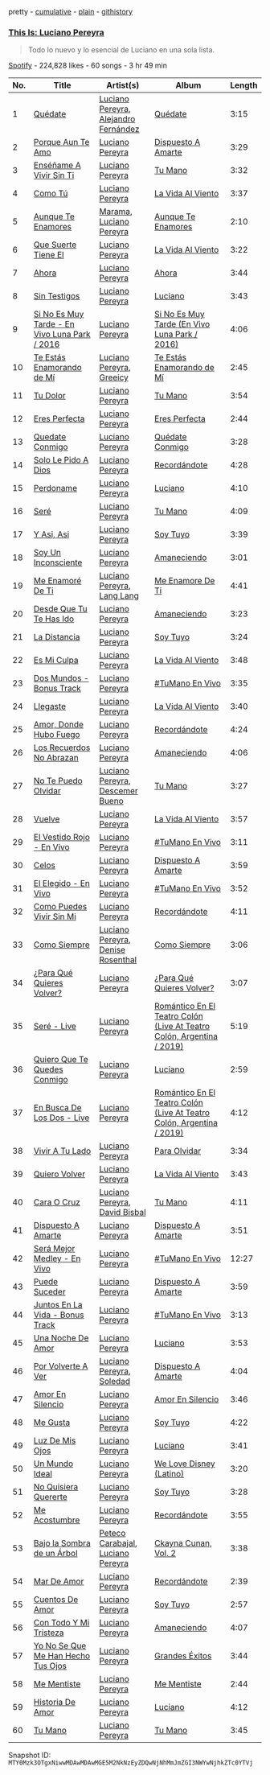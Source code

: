 pretty - [cumulative](/playlists/cumulative/37i9dQZF1DX1N4LABjaIvi.md) - [plain](/playlists/plain/37i9dQZF1DX1N4LABjaIvi) - [githistory](https://github.githistory.xyz/mackorone/spotify-playlist-archive/blob/main/playlists/plain/37i9dQZF1DX1N4LABjaIvi)

### [This Is: Luciano Pereyra](https://open.spotify.com/playlist/37i9dQZF1DX1N4LABjaIvi)

> Todo lo nuevo y lo esencial de Luciano en una sola lista.

[Spotify](https://open.spotify.com/user/spotify) - 224,828 likes - 60 songs - 3 hr 49 min

| No. | Title | Artist(s) | Album | Length |
|---|---|---|---|---|
| 1 | [Quédate](https://open.spotify.com/track/4qaZgDX8Yp9iwboMUZaQgu) | [Luciano Pereyra](https://open.spotify.com/artist/6ZZ2DeepA3GpoGU4KwqSlU), [Alejandro Fernández](https://open.spotify.com/artist/6sq1yF0OZEWA4xoXVKW1L9) | [Quédate](https://open.spotify.com/album/711RfL6UNIcE0yoFGJTRSO) | 3:15 |
| 2 | [Porque Aun Te Amo](https://open.spotify.com/track/4xXIrj1bhJP2X0x3WhAgqp) | [Luciano Pereyra](https://open.spotify.com/artist/6ZZ2DeepA3GpoGU4KwqSlU) | [Dispuesto A Amarte](https://open.spotify.com/album/2TjcppxUUfwFZ7H9XAxwfw) | 3:29 |
| 3 | [Enséñame A Vivir Sin Ti](https://open.spotify.com/track/59f765mlM08j2POCl3zPvd) | [Luciano Pereyra](https://open.spotify.com/artist/6ZZ2DeepA3GpoGU4KwqSlU) | [Tu Mano](https://open.spotify.com/album/0ofPx6C6bKrF23aZbDwbLR) | 3:32 |
| 4 | [Como Tú](https://open.spotify.com/track/1Zv7PhLP7ohXZ2rIrsnT3R) | [Luciano Pereyra](https://open.spotify.com/artist/6ZZ2DeepA3GpoGU4KwqSlU) | [La Vida Al Viento](https://open.spotify.com/album/01DlTlGo79EZmSX0QIqTtp) | 3:37 |
| 5 | [Aunque Te Enamores](https://open.spotify.com/track/2qDQiPI2F0tMefcNQHGrQS) | [Marama](https://open.spotify.com/artist/4GepMkTgrIZECoCC55vqjW), [Luciano Pereyra](https://open.spotify.com/artist/6ZZ2DeepA3GpoGU4KwqSlU) | [Aunque Te Enamores](https://open.spotify.com/album/4m4KiRsQNV8wWvrfDgqBgA) | 2:10 |
| 6 | [Que Suerte Tiene El](https://open.spotify.com/track/1Pc4HQCKJbvDoCdC0TqR4P) | [Luciano Pereyra](https://open.spotify.com/artist/6ZZ2DeepA3GpoGU4KwqSlU) | [La Vida Al Viento](https://open.spotify.com/album/01DlTlGo79EZmSX0QIqTtp) | 3:22 |
| 7 | [Ahora](https://open.spotify.com/track/1K99rDEQIeW9M9FdHp2M5M) | [Luciano Pereyra](https://open.spotify.com/artist/6ZZ2DeepA3GpoGU4KwqSlU) | [Ahora](https://open.spotify.com/album/5ZR3yqdHl4rkEIKmCnGg2x) | 3:44 |
| 8 | [Sin Testigos](https://open.spotify.com/track/45XPaGD819HyrMaQCQNRhS) | [Luciano Pereyra](https://open.spotify.com/artist/6ZZ2DeepA3GpoGU4KwqSlU) | [Luciano](https://open.spotify.com/album/2Cb4GVmEcVOHY2t958Xt4D) | 3:43 |
| 9 | [Si No Es Muy Tarde \- En Vivo Luna Park / 2016](https://open.spotify.com/track/4evJzKiGMN9aXlLUIa69J7) | [Luciano Pereyra](https://open.spotify.com/artist/6ZZ2DeepA3GpoGU4KwqSlU) | [Si No Es Muy Tarde \(En Vivo Luna Park / 2016\)](https://open.spotify.com/album/7EwQYK20s9GcMX67V0falQ) | 4:06 |
| 10 | [Te Estás Enamorando de Mí](https://open.spotify.com/track/0VKNy1fBPb3ZcMJE3v17VF) | [Luciano Pereyra](https://open.spotify.com/artist/6ZZ2DeepA3GpoGU4KwqSlU), [Greeicy](https://open.spotify.com/artist/5dbaLmK5SHLLg8Z4CcTJpX) | [Te Estás Enamorando de Mí](https://open.spotify.com/album/6dIOyfEblWiLaoRfJkNdLY) | 2:45 |
| 11 | [Tu Dolor](https://open.spotify.com/track/5P7bJ4VegDbBMZw78MasjE) | [Luciano Pereyra](https://open.spotify.com/artist/6ZZ2DeepA3GpoGU4KwqSlU) | [Tu Mano](https://open.spotify.com/album/0ofPx6C6bKrF23aZbDwbLR) | 3:54 |
| 12 | [Eres Perfecta](https://open.spotify.com/track/4zT2BSHExM4ZdTOTaEhqtt) | [Luciano Pereyra](https://open.spotify.com/artist/6ZZ2DeepA3GpoGU4KwqSlU) | [Eres Perfecta](https://open.spotify.com/album/3aAewL5m0z1jCxEWDk3t1n) | 2:44 |
| 13 | [Quedate Conmigo](https://open.spotify.com/track/55rH1UUC6WFiHhEY1vxnUf) | [Luciano Pereyra](https://open.spotify.com/artist/6ZZ2DeepA3GpoGU4KwqSlU) | [Quédate Conmigo](https://open.spotify.com/album/4EYlb0ZXGrnqxykHQUO3Wf) | 3:28 |
| 14 | [Solo Le Pido A Dios](https://open.spotify.com/track/1sWUDpCBgUAuDKFhldq1Fx) | [Luciano Pereyra](https://open.spotify.com/artist/6ZZ2DeepA3GpoGU4KwqSlU) | [Recordándote](https://open.spotify.com/album/5bAg7t2jeILlZQ4v05FTiA) | 4:28 |
| 15 | [Perdoname](https://open.spotify.com/track/0T9MRW8afYdk3Gnxh4ISl9) | [Luciano Pereyra](https://open.spotify.com/artist/6ZZ2DeepA3GpoGU4KwqSlU) | [Luciano](https://open.spotify.com/album/2Cb4GVmEcVOHY2t958Xt4D) | 4:10 |
| 16 | [Seré](https://open.spotify.com/track/50M1kLXHo81fX9puNdB5ER) | [Luciano Pereyra](https://open.spotify.com/artist/6ZZ2DeepA3GpoGU4KwqSlU) | [Tu Mano](https://open.spotify.com/album/0ofPx6C6bKrF23aZbDwbLR) | 4:09 |
| 17 | [Y Asi, Asi](https://open.spotify.com/track/56aZTP0bsaANRHEnoDjoB2) | [Luciano Pereyra](https://open.spotify.com/artist/6ZZ2DeepA3GpoGU4KwqSlU) | [Soy Tuyo](https://open.spotify.com/album/75UJv8LULojeRTLWrhHPOf) | 3:39 |
| 18 | [Soy Un Inconsciente](https://open.spotify.com/track/6NKyD3WhlSo192ah4Vuo97) | [Luciano Pereyra](https://open.spotify.com/artist/6ZZ2DeepA3GpoGU4KwqSlU) | [Amaneciendo](https://open.spotify.com/album/2mwNRP6pKKgjAAC1zSmKDF) | 3:01 |
| 19 | [Me Enamoré De Ti](https://open.spotify.com/track/3Vfqh883w3ydFU2wjMPxPp) | [Luciano Pereyra](https://open.spotify.com/artist/6ZZ2DeepA3GpoGU4KwqSlU), [Lang Lang](https://open.spotify.com/artist/1YZhNFBxkEB5UKTgMDvot4) | [Me Enamore De Ti](https://open.spotify.com/album/1N1f6kovQCF1BzSoIIwWBY) | 4:41 |
| 20 | [Desde Que Tu Te Has Ido](https://open.spotify.com/track/6kKLk2AB44c072tYEUhN5D) | [Luciano Pereyra](https://open.spotify.com/artist/6ZZ2DeepA3GpoGU4KwqSlU) | [Amaneciendo](https://open.spotify.com/album/2mwNRP6pKKgjAAC1zSmKDF) | 3:23 |
| 21 | [La Distancia](https://open.spotify.com/track/0ydbjBVo6rFNAqvTAy1oWP) | [Luciano Pereyra](https://open.spotify.com/artist/6ZZ2DeepA3GpoGU4KwqSlU) | [Soy Tuyo](https://open.spotify.com/album/75UJv8LULojeRTLWrhHPOf) | 3:24 |
| 22 | [Es Mi Culpa](https://open.spotify.com/track/6w145sHWdykyab2D6sE5wl) | [Luciano Pereyra](https://open.spotify.com/artist/6ZZ2DeepA3GpoGU4KwqSlU) | [La Vida Al Viento](https://open.spotify.com/album/01DlTlGo79EZmSX0QIqTtp) | 3:48 |
| 23 | [Dos Mundos \- Bonus Track](https://open.spotify.com/track/6sPgKvHZLP0v9LJ5RLgev0) | [Luciano Pereyra](https://open.spotify.com/artist/6ZZ2DeepA3GpoGU4KwqSlU) | [\#TuMano En Vivo](https://open.spotify.com/album/3RkJ014vEJFNOjqvnQWXn5) | 3:35 |
| 24 | [Llegaste](https://open.spotify.com/track/304iTp026IPR2mlgnEEFQx) | [Luciano Pereyra](https://open.spotify.com/artist/6ZZ2DeepA3GpoGU4KwqSlU) | [La Vida Al Viento](https://open.spotify.com/album/01DlTlGo79EZmSX0QIqTtp) | 3:40 |
| 25 | [Amor, Donde Hubo Fuego](https://open.spotify.com/track/4vt3wTL949uworObGppgbY) | [Luciano Pereyra](https://open.spotify.com/artist/6ZZ2DeepA3GpoGU4KwqSlU) | [Recordándote](https://open.spotify.com/album/5bAg7t2jeILlZQ4v05FTiA) | 4:24 |
| 26 | [Los Recuerdos No Abrazan](https://open.spotify.com/track/0Xhe9HeRJdYyGOJRJfTr5G) | [Luciano Pereyra](https://open.spotify.com/artist/6ZZ2DeepA3GpoGU4KwqSlU) | [Amaneciendo](https://open.spotify.com/album/2mwNRP6pKKgjAAC1zSmKDF) | 4:06 |
| 27 | [No Te Puedo Olvidar](https://open.spotify.com/track/2oeNTfyu1eeol2L4vc6O7n) | [Luciano Pereyra](https://open.spotify.com/artist/6ZZ2DeepA3GpoGU4KwqSlU), [Descemer Bueno](https://open.spotify.com/artist/5luyt0SUvGkDMY4ILP6Qhl) | [Tu Mano](https://open.spotify.com/album/0ofPx6C6bKrF23aZbDwbLR) | 3:27 |
| 28 | [Vuelve](https://open.spotify.com/track/4hqTMf1fKyynRgKasOlpB7) | [Luciano Pereyra](https://open.spotify.com/artist/6ZZ2DeepA3GpoGU4KwqSlU) | [La Vida Al Viento](https://open.spotify.com/album/01DlTlGo79EZmSX0QIqTtp) | 3:57 |
| 29 | [El Vestido Rojo \- En Vivo](https://open.spotify.com/track/2Soe7SDCoBbwDUU8eMPwqx) | [Luciano Pereyra](https://open.spotify.com/artist/6ZZ2DeepA3GpoGU4KwqSlU) | [\#TuMano En Vivo](https://open.spotify.com/album/3RkJ014vEJFNOjqvnQWXn5) | 3:11 |
| 30 | [Celos](https://open.spotify.com/track/2EVLmBQuVZmfAQArawHpRu) | [Luciano Pereyra](https://open.spotify.com/artist/6ZZ2DeepA3GpoGU4KwqSlU) | [Dispuesto A Amarte](https://open.spotify.com/album/2TjcppxUUfwFZ7H9XAxwfw) | 3:59 |
| 31 | [El Elegido \- En Vivo](https://open.spotify.com/track/1QLmo7tnWFArDjm3jMtcka) | [Luciano Pereyra](https://open.spotify.com/artist/6ZZ2DeepA3GpoGU4KwqSlU) | [\#TuMano En Vivo](https://open.spotify.com/album/3RkJ014vEJFNOjqvnQWXn5) | 3:52 |
| 32 | [Como Puedes Vivir Sin Mi](https://open.spotify.com/track/0b7ZpoZs88RqKbCVjjk05x) | [Luciano Pereyra](https://open.spotify.com/artist/6ZZ2DeepA3GpoGU4KwqSlU) | [Recordándote](https://open.spotify.com/album/5bAg7t2jeILlZQ4v05FTiA) | 4:11 |
| 33 | [Como Siempre](https://open.spotify.com/track/0WCh8Ma4nPEKJvoZTcHPor) | [Luciano Pereyra](https://open.spotify.com/artist/6ZZ2DeepA3GpoGU4KwqSlU), [Denise Rosenthal](https://open.spotify.com/artist/73SBwOgH6mrS09OyFHdR62) | [Como Siempre](https://open.spotify.com/album/0uPL477tKrfnU7UzzyB2nU) | 3:06 |
| 34 | [¿Para Qué Quieres Volver?](https://open.spotify.com/track/0DRB4J5qRJ4gNbJAuIEZwZ) | [Luciano Pereyra](https://open.spotify.com/artist/6ZZ2DeepA3GpoGU4KwqSlU) | [¿Para Qué Quieres Volver?](https://open.spotify.com/album/1rByHoBuAPQcayS0fYEGul) | 3:07 |
| 35 | [Seré \- Live](https://open.spotify.com/track/5LryS9a8i3XW9qx0z4I6rW) | [Luciano Pereyra](https://open.spotify.com/artist/6ZZ2DeepA3GpoGU4KwqSlU) | [Romántico En El Teatro Colón \(Live At Teatro Colón, Argentina / 2019\)](https://open.spotify.com/album/66terILLwOxCjnUvFDUnAi) | 5:19 |
| 36 | [Quiero Que Te Quedes Conmigo](https://open.spotify.com/track/1fb7gThs5Lgu4GNitHC1PY) | [Luciano Pereyra](https://open.spotify.com/artist/6ZZ2DeepA3GpoGU4KwqSlU) | [Luciano](https://open.spotify.com/album/2Cb4GVmEcVOHY2t958Xt4D) | 2:59 |
| 37 | [En Busca De Los Dos \- Live](https://open.spotify.com/track/1dx7XGB8DyLj10X6o0Tlqe) | [Luciano Pereyra](https://open.spotify.com/artist/6ZZ2DeepA3GpoGU4KwqSlU) | [Romántico En El Teatro Colón \(Live At Teatro Colón, Argentina / 2019\)](https://open.spotify.com/album/66terILLwOxCjnUvFDUnAi) | 4:12 |
| 38 | [Vivir A Tu Lado](https://open.spotify.com/track/6pYuufxujA3lak00NroA4A) | [Luciano Pereyra](https://open.spotify.com/artist/6ZZ2DeepA3GpoGU4KwqSlU) | [Para Olvidar](https://open.spotify.com/album/2TCxQNvf7yBVSuyTwAwLtb) | 3:34 |
| 39 | [Quiero Volver](https://open.spotify.com/track/1K4g87EWKlqN1JPkeRyk3H) | [Luciano Pereyra](https://open.spotify.com/artist/6ZZ2DeepA3GpoGU4KwqSlU) | [La Vida Al Viento](https://open.spotify.com/album/01DlTlGo79EZmSX0QIqTtp) | 3:43 |
| 40 | [Cara O Cruz](https://open.spotify.com/track/2ygZUatsdnRNHbVURILaen) | [Luciano Pereyra](https://open.spotify.com/artist/6ZZ2DeepA3GpoGU4KwqSlU), [David Bisbal](https://open.spotify.com/artist/5gOJTI4TusSENizxhcG7jB) | [Tu Mano](https://open.spotify.com/album/0ofPx6C6bKrF23aZbDwbLR) | 4:11 |
| 41 | [Dispuesto A Amarte](https://open.spotify.com/track/64o3c1fTqqnWKIi9rXetdU) | [Luciano Pereyra](https://open.spotify.com/artist/6ZZ2DeepA3GpoGU4KwqSlU) | [Dispuesto A Amarte](https://open.spotify.com/album/2TjcppxUUfwFZ7H9XAxwfw) | 3:51 |
| 42 | [Será Mejor Medley \- En Vivo](https://open.spotify.com/track/5b7dwvZRy5mCZXyca2gszV) | [Luciano Pereyra](https://open.spotify.com/artist/6ZZ2DeepA3GpoGU4KwqSlU) | [\#TuMano En Vivo](https://open.spotify.com/album/3RkJ014vEJFNOjqvnQWXn5) | 12:27 |
| 43 | [Puede Suceder](https://open.spotify.com/track/7tTnUNnrUH3dQ5oCPyrB4T) | [Luciano Pereyra](https://open.spotify.com/artist/6ZZ2DeepA3GpoGU4KwqSlU) | [Dispuesto A Amarte](https://open.spotify.com/album/2TjcppxUUfwFZ7H9XAxwfw) | 3:59 |
| 44 | [Juntos En La Vida \- Bonus Track](https://open.spotify.com/track/5wkgCJO4qMxrQnSIwp7LKm) | [Luciano Pereyra](https://open.spotify.com/artist/6ZZ2DeepA3GpoGU4KwqSlU) | [\#TuMano En Vivo](https://open.spotify.com/album/3RkJ014vEJFNOjqvnQWXn5) | 3:13 |
| 45 | [Una Noche De Amor](https://open.spotify.com/track/5LyB0fuSLZsKKbgGBduwHU) | [Luciano Pereyra](https://open.spotify.com/artist/6ZZ2DeepA3GpoGU4KwqSlU) | [Luciano](https://open.spotify.com/album/2Cb4GVmEcVOHY2t958Xt4D) | 3:53 |
| 46 | [Por Volverte A Ver](https://open.spotify.com/track/6mIIi6XwM54cnOvjY5tAig) | [Luciano Pereyra](https://open.spotify.com/artist/6ZZ2DeepA3GpoGU4KwqSlU), [Soledad](https://open.spotify.com/artist/0K59Fm1y7s3j498ueS4qzY) | [Dispuesto A Amarte](https://open.spotify.com/album/2TjcppxUUfwFZ7H9XAxwfw) | 4:04 |
| 47 | [Amor En Silencio](https://open.spotify.com/track/0d6jcLcqLCSQ0hLwbKnbd2) | [Luciano Pereyra](https://open.spotify.com/artist/6ZZ2DeepA3GpoGU4KwqSlU) | [Amor En Silencio](https://open.spotify.com/album/5mrebxYgmW2IZV9U21o3Mw) | 3:46 |
| 48 | [Me Gusta](https://open.spotify.com/track/7HbfNjd2TY64DeCidC7mhm) | [Luciano Pereyra](https://open.spotify.com/artist/6ZZ2DeepA3GpoGU4KwqSlU) | [Soy Tuyo](https://open.spotify.com/album/75UJv8LULojeRTLWrhHPOf) | 4:22 |
| 49 | [Luz De Mis Ojos](https://open.spotify.com/track/2Lzq3f8WDhkg1402IlEYCR) | [Luciano Pereyra](https://open.spotify.com/artist/6ZZ2DeepA3GpoGU4KwqSlU) | [Luciano](https://open.spotify.com/album/2Cb4GVmEcVOHY2t958Xt4D) | 3:41 |
| 50 | [Un Mundo Ideal](https://open.spotify.com/track/374W2LUkFHs3WIRoRaskWi) | [Luciano Pereyra](https://open.spotify.com/artist/6ZZ2DeepA3GpoGU4KwqSlU) | [We Love Disney \(Latino\)](https://open.spotify.com/album/2Aoj9UQGgww7hWnziqtFLo) | 3:20 |
| 51 | [No Quisiera Quererte](https://open.spotify.com/track/4w8n42v93e52rBKckO7SLr) | [Luciano Pereyra](https://open.spotify.com/artist/6ZZ2DeepA3GpoGU4KwqSlU) | [Soy Tuyo](https://open.spotify.com/album/75UJv8LULojeRTLWrhHPOf) | 3:28 |
| 52 | [Me Acostumbre](https://open.spotify.com/track/1GfrAlJauJ8sFtSxnGqSAp) | [Luciano Pereyra](https://open.spotify.com/artist/6ZZ2DeepA3GpoGU4KwqSlU) | [Recordándote](https://open.spotify.com/album/5bAg7t2jeILlZQ4v05FTiA) | 3:55 |
| 53 | [Bajo la Sombra de un Árbol](https://open.spotify.com/track/3qJoxHKIggEiseJWAALdbU) | [Peteco Carabajal](https://open.spotify.com/artist/5gii2fYcxLoUHWd1lWe4aT), [Luciano Pereyra](https://open.spotify.com/artist/6ZZ2DeepA3GpoGU4KwqSlU) | [Ckayna Cunan, Vol\. 2](https://open.spotify.com/album/6zLsN6jhCmxqx81xEUD6MU) | 3:38 |
| 54 | [Mar De Amor](https://open.spotify.com/track/7JR9W1Gem5RplREXsO202Q) | [Luciano Pereyra](https://open.spotify.com/artist/6ZZ2DeepA3GpoGU4KwqSlU) | [Recordándote](https://open.spotify.com/album/5bAg7t2jeILlZQ4v05FTiA) | 2:39 |
| 55 | [Cuentos De Amor](https://open.spotify.com/track/3McPoRgdbObbD2JMwJLBdm) | [Luciano Pereyra](https://open.spotify.com/artist/6ZZ2DeepA3GpoGU4KwqSlU) | [Soy Tuyo](https://open.spotify.com/album/75UJv8LULojeRTLWrhHPOf) | 2:57 |
| 56 | [Con Todo Y Mi Tristeza](https://open.spotify.com/track/2JqdigoVWQNWwbPf0N9wbS) | [Luciano Pereyra](https://open.spotify.com/artist/6ZZ2DeepA3GpoGU4KwqSlU) | [Amaneciendo](https://open.spotify.com/album/2mwNRP6pKKgjAAC1zSmKDF) | 4:07 |
| 57 | [Yo No Se Que Me Han Hecho Tus Ojos](https://open.spotify.com/track/1fWVcl28j0PoHicOWKJjvy) | [Luciano Pereyra](https://open.spotify.com/artist/6ZZ2DeepA3GpoGU4KwqSlU) | [Grandes Éxitos](https://open.spotify.com/album/07R9tu4qZnWCviNTWHKvNS) | 3:44 |
| 58 | [Me Mentiste](https://open.spotify.com/track/3I0BY51N78SJsuRrDohDFk) | [Luciano Pereyra](https://open.spotify.com/artist/6ZZ2DeepA3GpoGU4KwqSlU) | [Me Mentiste](https://open.spotify.com/album/6gxRNiuPDWxbaFTN556rEj) | 2:44 |
| 59 | [Historia De Amor](https://open.spotify.com/track/1GP3UgOdlHuZUpp44SNr45) | [Luciano Pereyra](https://open.spotify.com/artist/6ZZ2DeepA3GpoGU4KwqSlU) | [Luciano](https://open.spotify.com/album/2Cb4GVmEcVOHY2t958Xt4D) | 4:12 |
| 60 | [Tu Mano](https://open.spotify.com/track/6apokhLEbYesac4LHR6Utk) | [Luciano Pereyra](https://open.spotify.com/artist/6ZZ2DeepA3GpoGU4KwqSlU) | [Tu Mano](https://open.spotify.com/album/0ofPx6C6bKrF23aZbDwbLR) | 3:45 |

Snapshot ID: `MTY0Mzk3OTgxNiwwMDAwMDAwMGE5M2NkNzEyZDQwNjNhMmJmZGI3NWYwNjhkZTc0YTVj`
